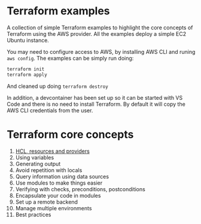 # Terraform examples

A collection of simple Terraform examples to highlight the core concepts of Terraform using the AWS provider. All the examples deploy a simple EC2 Ubuntu instance.

You may need to configure access to AWS, by installing AWS CLI and runing `aws config`. The examples can be simply run doing:

```bash
terraform init
terraform apply
```

And cleaned up doing `terraform destroy`

In addition, a devcontainer has been set up so it can be started with VS Code and there is no need to install Terraform. By default it will copy the AWS CLI credentials from the user.


# Terraform core concepts

1. [HCL, resources and providers](1-resources/README.md)
2. Using variables
3. Generating output
4. Avoid repetition with locals
5. Query information using data sources
6. Use modules to make things easier
7. Verifying with checks, preconditions, postconditions
8. Encapsulate your code in modules
9. Set up a remote backend
10. Manage multiple environments
11. Best practices